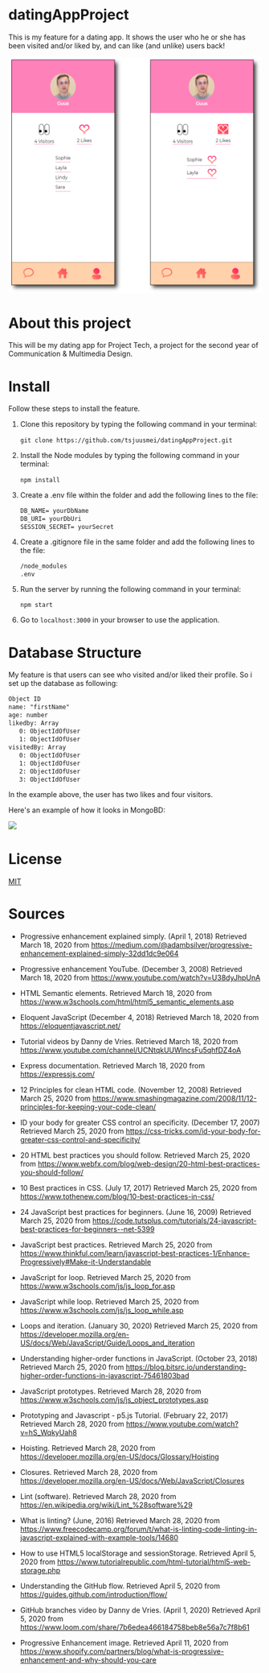 # datingAppProject
This is my feature for a dating app. It shows the user who he or she has been visited and/or liked by, and can like (and unlike) users back!

<div align="center">

<img src="https://github.com/tsjuusmei/datingAppProject/blob/master/docs/images/html.pages.png?raw=true" width="600">

</div>

# About this project
This will be my dating app for Project Tech, a project for the second year of Communication & Multimedia Design.

# Install

Follow these steps to install the feature.

1. Clone this repository by typing the following command in your terminal:

   ``` git clone https://github.com/tsjuusmei/datingAppProject.git ```

2. Install the Node modules by typing the following command in your terminal:

   ``` npm install ``` 

3. Create a .env file within the folder and add the following lines to the file:

   ``` 
   DB_NAME= yourDbName
   DB_URI= yourDbUri
   SESSION_SECRET= yourSecret
   ``` 

4. Create a .gitignore file in the same folder and add the following lines to the file:

   ```
   /node_modules
   .env
   ``` 

5. Run the server by running the following command in your terminal:
   ```
   npm start
   ``` 

6. Go to ```localhost:3000``` in your browser to use the application.

# Database Structure

My feature is that users can see who visited and/or liked their profile. So i set up the database as following:
```
Object ID 
name: "firstName"
age: number
likedby: Array
   0: ObjectIdOfUser
   1: ObjectIdOfUser
visitedBy: Array
   0: ObjectIdOfUser
   1: ObjectIdOfUser
   2: ObjectIdOfUser
   3: ObjectIdOfUser
```
In the example above, the user has two likes and four visitors.

Here's an example of how it looks in MongoBD: 

<img src="https://github.com/tsjuusmei/datingAppProject/blob/master/docs/images/db.structure.png?raw=true" width="400">

# License

[MIT](https://github.com/tsjuusmei/datingAppProject/blob/master/LICENSE)

# Sources 

* Progressive enhancement explained simply. (April 1, 2018) Retrieved March 18, 2020 from https://medium.com/@adambsilver/progressive-enhancement-explained-simply-32dd1dc9e064

* Progressive enhancement YouTube. (December 3, 2008) Retrieved March 18, 2020 from https://www.youtube.com/watch?v=U38dyJhpUnA

* HTML Semantic elements. Retrieved March 18, 2020 from https://www.w3schools.com/html/html5_semantic_elements.asp

* Eloquent JavaScript (December 4, 2018) Retrieved March 18, 2020 from https://eloquentjavascript.net/

* Tutorial videos by Danny de Vries. Retrieved March 18, 2020 from https://www.youtube.com/channel/UCNtqkUUWlncsFu5qhfDZ4oA

* Express documentation. Retrieved March 18, 2020 from https://expressjs.com/

* 12 Principles for clean HTML code. (November 12, 2008) Retrieved March 25, 2020 from https://www.smashingmagazine.com/2008/11/12-principles-for-keeping-your-code-clean/

* ID your body for greater CSS control an specificity. (December 17, 2007) Retrieved March 25, 2020 from https://css-tricks.com/id-your-body-for-greater-css-control-and-specificity/

* 20 HTML best practices you should follow. Retrieved March 25, 2020 from https://www.webfx.com/blog/web-design/20-html-best-practices-you-should-follow/

* 10 Best practices in CSS. (July 17, 2017) Retrieved March 25, 2020 from https://www.tothenew.com/blog/10-best-practices-in-css/

* 24 JavaScript best practices for beginners. (June 16, 2009) Retrieved March 25, 2020 from https://code.tutsplus.com/tutorials/24-javascript-best-practices-for-beginners--net-5399

* JavaScript best practices. Retrieved March 25, 2020 from https://www.thinkful.com/learn/javascript-best-practices-1/Enhance-Progressively#Make-it-Understandable

* JavaScript for loop. Retrieved March 25, 2020 from https://www.w3schools.com/js/js_loop_for.asp

* JavaScript while loop. Retrieved March 25, 2020 from https://www.w3schools.com/js/js_loop_while.asp

* Loops and iteration. (January 30, 2020) Retrieved March 25, 2020 from https://developer.mozilla.org/en-US/docs/Web/JavaScript/Guide/Loops_and_iteration

* Understanding higher-order functions in JavaScript. (October 23, 2018) Retrieved March 25, 2020 from https://blog.bitsrc.io/understanding-higher-order-functions-in-javascript-75461803bad

* JavaScript prototypes. Retrieved March 28, 2020 from https://www.w3schools.com/js/js_object_prototypes.asp

* Prototyping and Javascript - p5.js Tutorial. (February 22, 2017) Retrieved March 28, 2020 from https://www.youtube.com/watch?v=hS_WqkyUah8

* Hoisting. Retrieved March 28, 2020 from https://developer.mozilla.org/en-US/docs/Glossary/Hoisting

* Closures. Retrieved March 28, 2020 from https://developer.mozilla.org/en-US/docs/Web/JavaScript/Closures

* Lint (software). Retrieved March 28, 2020 from https://en.wikipedia.org/wiki/Lint_%28software%29 

* What is linting? (June, 2016) Retrieved March 28, 2020 from https://www.freecodecamp.org/forum/t/what-is-linting-code-linting-in-javascript-explained-with-example-tools/14680

* How to use HTML5 localStorage and sessionStorage. Retrieved April 5, 2020 from https://www.tutorialrepublic.com/html-tutorial/html5-web-storage.php

* Understanding the GitHub flow. Retrieved April 5, 2020 from https://guides.github.com/introduction/flow/

* GitHub branches video by Danny de Vries. (April 1, 2020) Retrieved April 5, 2020 from https://www.loom.com/share/7b6edea466184758beb8e56a7c7f8b61

* Progressive Enhancement image. Retrieved April 11, 2020 from https://www.shopify.com/partners/blog/what-is-progressive-enhancement-and-why-should-you-care
